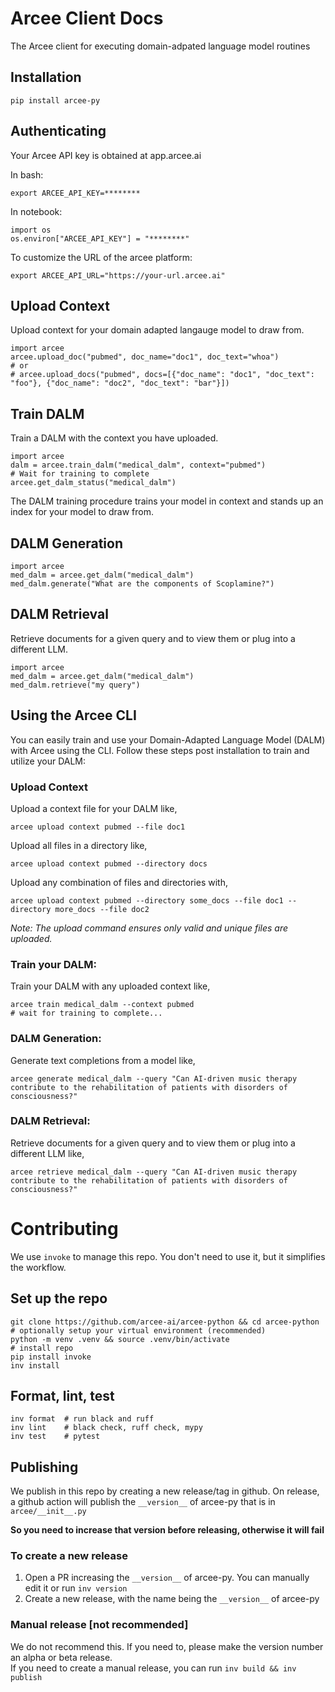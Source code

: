 # Arcee Client Docs

The Arcee client for executing domain-adpated language model routines

## Installation

```
pip install arcee-py
```

## Authenticating

Your Arcee API key is obtained at app.arcee.ai

In bash:

```
export ARCEE_API_KEY=********
```

In notebook:

```
import os
os.environ["ARCEE_API_KEY"] = "********"
```

To customize the URL of the arcee platform:

```
export ARCEE_API_URL="https://your-url.arcee.ai"
```

## Upload Context

Upload context for your domain adapted langauge model to draw from.

```
import arcee
arcee.upload_doc("pubmed", doc_name="doc1", doc_text="whoa")
# or
# arcee.upload_docs("pubmed", docs=[{"doc_name": "doc1", "doc_text": "foo"}, {"doc_name": "doc2", "doc_text": "bar"}])
```

## Train DALM

Train a DALM with the context you have uploaded.

```
import arcee
dalm = arcee.train_dalm("medical_dalm", context="pubmed")
# Wait for training to complete
arcee.get_dalm_status("medical_dalm")
```

The DALM training procedure trains your model in context and stands up an index for your model to draw from.

## DALM Generation

```
import arcee
med_dalm = arcee.get_dalm("medical_dalm")
med_dalm.generate("What are the components of Scoplamine?")
```

## DALM Retrieval

Retrieve documents for a given query and to view them or plug into a different LLM.

```
import arcee
med_dalm = arcee.get_dalm("medical_dalm")
med_dalm.retrieve("my query")
```

## Using the Arcee CLI

You can easily train and use your Domain-Adapted Language Model (DALM) with Arcee using the CLI. Follow these steps post installation to train and utilize your DALM:

### Upload Context

Upload a context file for your DALM like,
```shell
arcee upload context pubmed --file doc1
```
Upload all files in a directory like,
```shell
arcee upload context pubmed --directory docs
```
Upload any combination of files and directories with,
```shell
arcee upload context pubmed --directory some_docs --file doc1 --directory more_docs --file doc2
```
*Note: The upload command ensures only valid and unique files are uploaded.*

### Train your DALM:
Train your DALM with any uploaded context like,
```shell
arcee train medical_dalm --context pubmed
# wait for training to complete...
```
### DALM Generation:
Generate text completions from a model like,
 ```shell
arcee generate medical_dalm --query "Can AI-driven music therapy contribute to the rehabilitation of patients with disorders of consciousness?"
```

### DALM Retrieval:
Retrieve documents for a given query and to view them or plug into a different LLM like,
```shell
arcee retrieve medical_dalm --query "Can AI-driven music therapy contribute to the rehabilitation of patients with disorders of consciousness?"
```

# Contributing

We use `invoke` to manage this repo. You don't need to use it, but it simplifies the workflow.
## Set up the repo
```shell
git clone https://github.com/arcee-ai/arcee-python && cd arcee-python
# optionally setup your virtual environment (recommended)
python -m venv .venv && source .venv/bin/activate
# install repo
pip install invoke
inv install
```

## Format, lint, test
```shell
inv format  # run black and ruff
inv lint    # black check, ruff check, mypy
inv test    # pytest
```

## Publishing
We publish in this repo by creating a new release/tag in github. On release, a github action will
publish the `__version__` of arcee-py that is in `arcee/__init__.py`

**So you need to increase that version before releasing, otherwise it will fail**

### To create a new release
1. Open a PR increasing the `__version__` of arcee-py. You can manually edit it or run `inv version`
2. Create a new release, with the name being the `__version__` of arcee-py

### Manual release [not recommended]

We do not recommend this. If you need to, please make the version number an alpha or beta release.<br>
If you need to create a manual release, you can run `inv build && inv publish`
